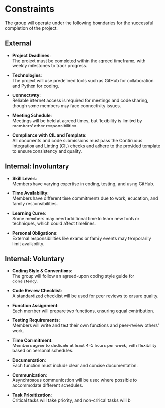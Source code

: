 # Constraints

The group will operate under the following boundaries for the successful completion of the project.

## External

- **Project Deadlines**:  
  The project must be completed within the agreed timeframe, with weekly milestones to track progress.

- **Technologies**:  
  The project will use predefined tools such as GitHub for collaboration and Python for coding.

- **Connectivity**:  
  Reliable internet access is required for meetings and code sharing, though some members may face connectivity issues.

- **Meeting Schedule**:  
  Meetings will be held at agreed times, but flexibility is limited by members' other responsibilities.

- **Compliance with CIL and Template**:  
  All documents and code submissions must pass the Continuous Integration and Linting (CIL) checks and adhere to the provided template to ensure consistency and quality.

## Internal: Involuntary

- **Skill Levels**:  
  Members have varying expertise in coding, testing, and using GitHub.

- **Time Availability**:  
  Members have different time commitments due to work, education, and family responsibilities.

- **Learning Curve**:  
  Some members may need additional time to learn new tools or techniques, which could affect timelines.

- **Personal Obligations**:  
  External responsibilities like exams or family events may temporarily limit availability.

## Internal: Voluntary

- **Coding Style & Conventions**:  
  The group will follow an agreed-upon coding style guide for consistency.

- **Code Review Checklist**:  
  A standardized checklist will be used for peer reviews to ensure quality.

- **Function Assignment**:  
  Each member will prepare two functions, ensuring equal contribution.

- **Testing Requirements**:  
  Members will write and test their own functions and peer-review others' work.

- **Time Commitment**:  
  Members agree to dedicate at least 4–5 hours per week, with flexibility based on personal schedules.

- **Documentation**:  
  Each function must include clear and concise documentation.

- **Communication**:  
  Asynchronous communication will be used where possible to accommodate different schedules.

- **Task Prioritization**:  
  Critical tasks will take priority, and non-critical tasks will b
